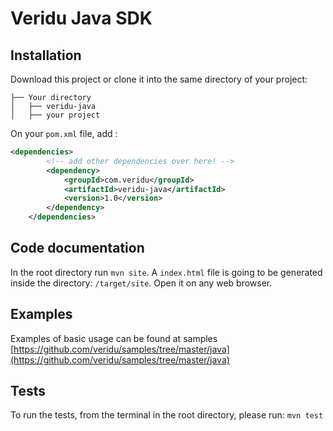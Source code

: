 # Veridu Java SDK 

Installation
------------

Download this project or clone it into the same directory of your project:
```
├── Your directory
│   ├── veridu-java
│   ├── your project

```

On your `pom.xml` file, add :
  
```xml
<dependencies>
        <!-- add other dependencies over here! -->
        <dependency>
            <groupId>com.veridu</groupId>
            <artifactId>veridu-java</artifactId>
            <version>1.0</version>
        </dependency>
    </dependencies>
```

Code documentation
------------------
In the root directory run ```mvn site```.
A ```index.html``` file is going to be generated inside the directory: ``` /target/site ```. Open it on any web browser. 


Examples
--------
Examples of basic usage can be found at samples [https://github.com/veridu/samples/tree/master/java](https://github.com/veridu/samples/tree/master/java)

Tests
-----
To run the tests, from the terminal in the root directory, please run: ```mvn test```

